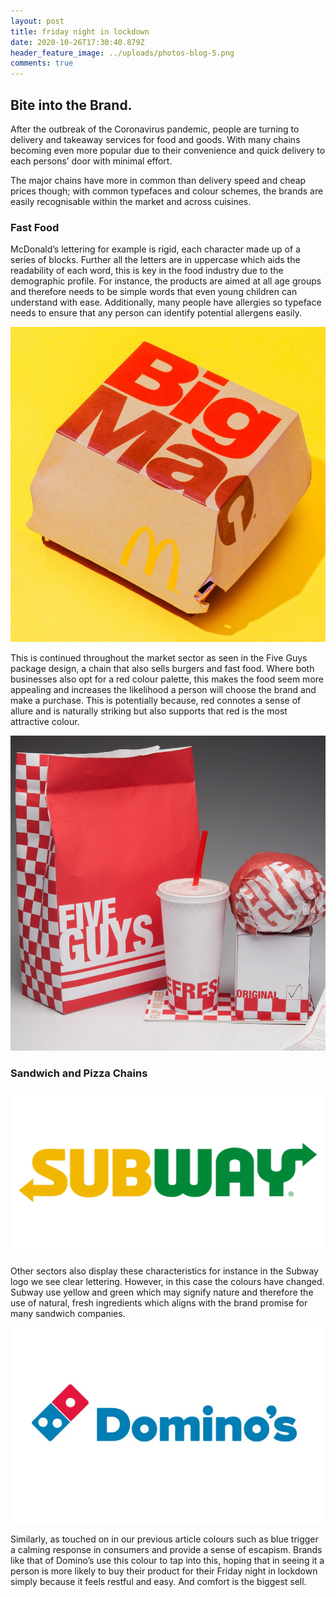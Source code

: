 ```yaml
---
layout: post
title: friday night in lockdown
date: 2020-10-26T17:30:40.879Z
header_feature_image: ../uploads/photos-blog-5.png
comments: true
---
```

## Bite into the Brand.

After the outbreak of the Coronavirus pandemic, people are turning to delivery and takeaway services for food and goods. With many chains becoming even more popular due to their convenience and quick delivery to each persons’ door with minimal effort. 

The major chains have more in common than delivery speed and cheap prices though; with common typefaces and colour schemes, the brands are easily recognisable within the market and across cuisines.

### Fast Food 

McDonald’s lettering for example is rigid, each character made up of a series of blocks. Further all the letters are in uppercase which aids the readability of each word, this is key in the food industry due to the demographic profile. For instance, the products are aimed at all age groups and therefore needs to be simple words that even young children can understand with ease. Additionally, many people have allergies so typeface needs to ensure that any person can identify potential allergens easily. 

![Big Mac Image © McDonald's](../uploads/photos-blog-6.png "Big Mac Image © McDonald's")

This is continued throughout the market sector as seen in the Five Guys package design, a chain that also sells burgers and fast food. Where both businesses also opt for a red colour palette, this makes the food seem more appealing and increases the likelihood a person will choose the brand and make a purchase. This is potentially because, red connotes a sense of allure and is naturally striking but also supports that red is the most attractive colour.

![Five Guys Meal © Five Guys ](../uploads/photos-blog-7.png "Five Guys Meal © Five Guys ")

### Sandwich and Pizza Chains 

![Subway Logo © Subway ](../uploads/subway-logo-new-1200x630.png "Subway Logo © Subway ")

Other sectors also display these characteristics for instance in the Subway logo we see clear lettering. However, in this case the colours have changed. Subway use yellow and green which may signify nature and therefore the use of natural, fresh ingredients which aligns with the brand promise for many sandwich companies.

![Domino's Logo © Domino's Pizza ](../uploads/dominos-logo4.jpg "Domino's Logo © Domino's Pizza ")

Similarly, as touched on in our previous article colours such as blue trigger a calming response in consumers and provide a sense of escapism. Brands like that of Domino’s use this colour to tap into this, hoping that in seeing it a person is more likely to buy their product for their Friday night in lockdown simply because it feels restful and easy. And comfort is the biggest sell.